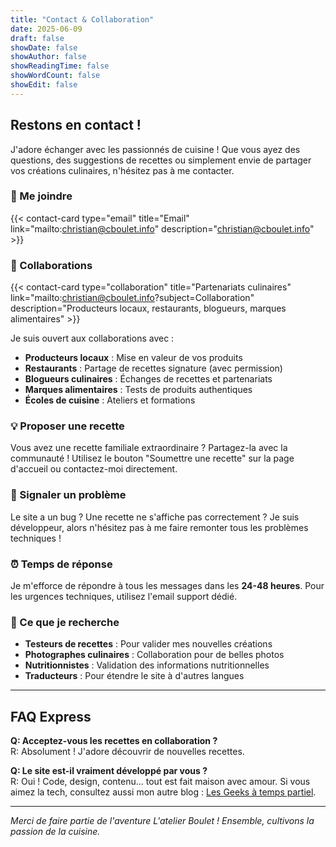 ```yaml
---
title: "Contact & Collaboration"
date: 2025-06-09
draft: false
showDate: false
showAuthor: false
showReadingTime: false
showWordCount: false
showEdit: false
---
```


## Restons en contact !

J'adore échanger avec les passionnés de cuisine ! Que vous ayez des questions, des suggestions de recettes ou simplement envie de partager vos créations culinaires, n'hésitez pas à me contacter.

### 📧 Me joindre

{{< contact-card type="email" title="Email" link="mailto:christian@cboulet.info" description="christian@cboulet.info" >}}  

### 🤝 Collaborations

{{< contact-card type="collaboration" title="Partenariats culinaires" link="mailto:christian@cboulet.info?subject=Collaboration" description="Producteurs locaux, restaurants, blogueurs, marques alimentaires" >}}

Je suis ouvert aux collaborations avec :

- **Producteurs locaux** : Mise en valeur de vos produits
- **Restaurants** : Partage de recettes signature (avec permission)
- **Blogueurs culinaires** : Échanges de recettes et partenariats
- **Marques alimentaires** : Tests de produits authentiques
- **Écoles de cuisine** : Ateliers et formations

### 💡 Proposer une recette

Vous avez une recette familiale extraordinaire ? Partagez-la avec la communauté ! Utilisez le bouton "Soumettre une recette" sur la page d'accueil ou contactez-moi directement.

### 🔧 Signaler un problème

Le site a un bug ? Une recette ne s'affiche pas correctement ? Je suis développeur, alors n'hésitez pas à me faire remonter tous les problèmes techniques !

### ⏰ Temps de réponse

Je m'efforce de répondre à tous les messages dans les **24-48 heures**. Pour les urgences techniques, utilisez l'email support dédié.

### 🎯 Ce que je recherche

- **Testeurs de recettes** : Pour valider mes nouvelles créations
- **Photographes culinaires** : Collaboration pour de belles photos
- **Nutritionnistes** : Validation des informations nutritionnelles
- **Traducteurs** : Pour étendre le site à d'autres langues

---

## FAQ Express

**Q: Acceptez-vous les recettes en collaboration ?**  
R: Absolument ! J'adore découvrir de nouvelles recettes.

**Q: Le site est-il vraiment développé par vous ?**  
R: Oui ! Code, design, contenu... tout est fait maison avec amour. Si vous aimez la tech, consultez aussi mon autre blog : [Les Geeks à temps partiel](https://www.cboulet.info).

---

*Merci de faire partie de l'aventure L'atelier Boulet ! Ensemble, cultivons la passion de la cuisine.*